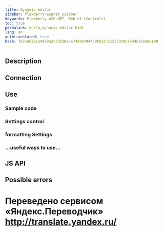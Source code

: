 ```yaml
--- 
title: Dynamic editor 
sidebar: flexberry-aspnet_sidebar 
keywords: Flexberry ASP-NET, Web UI (Controls) 
toc: true 
permalink: en/fa_dynamic-editor.html 
lang: en 
autotranslated: true 
hash: 7b7c66261a4069a2c7d326cee744d9494fc95813c512273c0c7644ba5026c190 
--- 
```


## Description 

## Connection 

## Use 

### Sample code 

### Settings control 

### formatting Settings 

### ...useful ways to use... 

## JS API 

## Possible errors 



 # Переведено сервисом «Яндекс.Переводчик» http://translate.yandex.ru/